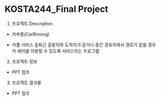 # KOSTA244_Final Project


1. 프로젝트 Description
- 카부릉(CarBroong)

- 카풀 서비스 
출퇴근 출발지와 도착지가 같거나 중간 경유지에서 경로가 같을 경우
카 쉐어를 이용할 수 있도록 서비스되는 프로그램


2. 프로젝트 정보
- PPT 참조

3. 프로젝트 결과물

- PPT 참조

 
